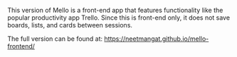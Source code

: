 This version of Mello is a front-end app that features functionality like the popular productivity app Trello. Since this is front-end only, it does not save boards, lists, and cards between sessions. 

The full version can be found at: https://neetmangat.github.io/mello-frontend/